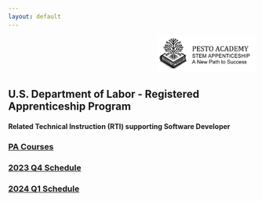 ```yaml
---
layout: default
---
```

<div style="text-align: right"><img src="../res/logo_with_text.png" width="200"></div>

## U.S. Department of Labor - Registered Apprenticeship Program

#### Related Technical Instruction (RTI) supporting Software Developer

### [PA Courses](pa_courses.md)

### [2023 Q4 Schedule](2023.q4.schedule.md)
### [2024 Q1 Schedule](2024.q1.schedule.md)
